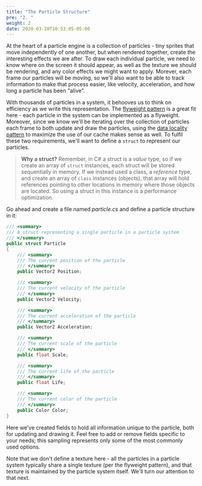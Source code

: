 ```yaml
---
title: "The Particle Structure"
pre: "2. "
weight: 2
date: 2020-03-20T10:53:05-05:00
---
```

At the heart of a particle engine is a collection of particles - tiny sprites that move independently of one another, but when rendered together, create the interesting effects we are after.  To draw each individual particle, we need to know where on the screen it should appear, as well as the texture we should be rendering, and any color effects we might want to apply.  Morever, each frame our particles will be moving, so we'll also want to be able to track information to make that process easier, like velocity, acceleration, and how long a particle has been "alive".  

With thousands of particles in a system, it behooves us to think on efficiency as we write this representation.  The [flyweight pattern](https://gameprogrammingpatterns.com/flyweight.html) is a great fit here - each particle in the system can be implemented as a flyweight.  Moreover, since we know we'll be iterating over the collection of particles each frame to both update and draw the particles, using the [data locality pattern](https://gameprogrammingpatterns.com/data-locality.html) to maximize the use of our cache makes sense as well.  To fulfil these two requirements, we'll want to define a `struct` to represent our particles.

>**Why a struct?** Remember, in C# a struct is a _value_ type, so if we create an array of `struct` instances, each struct will be stored sequentially in memory.  If we instead used a class, a _reference_ type, and create an array of `class` instances (objects), that array will hold references pointing to other locations in memory where those objects are located.  So using a struct in this instance is a performance optimization.

Go ahead and create a file named _particle.cs_ and define a particle structure in it:

```csharp 
/// <summary>
/// A struct representing a single particle in a particle system 
/// </summary>
public struct Particle
{
    /// <summary>
    /// The current position of the particle
    /// </summary>
    public Vector2 Position;

    /// <summary>
    /// The current velocity of the particle
    /// </summary>
    public Vector2 Velocity;

    /// <summary>
    /// The current acceleration of the particle
    /// </summary>
    public Vector2 Acceleration;

    /// <summary>
    /// The current scale of the particle
    /// </summary>
    public float Scale;

    /// <summary>
    /// The current life of the particle
    /// </summary>
    public float Life;

    /// <summary>
    /// The current color of the particle
    /// </summary>
    public Color Color;
}
```

Here we've created fields to hold all information unique to the particle, both for updating and drawing it.  Feel free to add or remove fields specific to your needs; this sampling represents only some of the most commonly used options.

Note that we don't define a texture here - all the particles in a particle system typically share a single texture (per the flyweight pattern), and that texture is maintained by the particle system itself.  We'll turn our attention to that next.